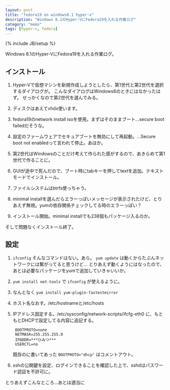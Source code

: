 ```yaml
---
layout: post
title: "fedora19 on windows8.1 hyper-v"
description: "Windows 8.1のHyper-VにFedora19を入れる作業ログ"
category: "memo"
tags: [hyper-v, fedora]
---
```

{% include JB/setup %}

Windows 8.1のHyper-VにFedora19を入れる作業ログ。

インストール
------------

1. Hyper-Vで仮想マシンを新規作成しようとしたら、第1世代と第2世代を選択するダイアログが。
こんなダイアログはWindows8のときにはなかったはず。
せっかくなので第2世代を選んでみる。

1. ディスクはあえてvhdx使います。

1. fedora19のnetwork install isoを使用。まずはそのままブート...secure boot failedだそうな。

1. 設定のファームウェアでセキュアブートを無効にして再起動。...Secure boot not enabledって言われて停止。あほか。

1. 第2世代はWindowsのことだけ考えて作られた感がするので、あきらめて第1世代で作ることに。

1. GUIが途中で死んだので、ブート時にtabキーを押してtextを追加。テキストモードでインストール。

1. ファイルシステムはbtrfs使っちゃう。

1. minimal installを選んだらエラーっぽいメッセージが表示されたけど、とりあえず無視。yumの依存関係チェックしてる時のエラーっぽい？

1. インストール開始。minimal installでも238個もパッケージ入るのか。

そして問題なくインストール終了。

設定
----

1.  `ifconfig` そんなコマンドはない。あら。 `yum update` は動くからたぶんネットワークには繋がってると思うけど...
とりあえず動くようにはなったので、あとは必要なパッケージをyumで追加していきゃいいか。

1. `yum install net-tools` で `ifconfig` が使えるように。

1. なんとなく `yum install yum-plugin-fastestmirror`

1. ホスト名なおす。/etc/hostnameと/etc/hosts

1. IPアドレス固定する。/etc/sysconfig/network-scripts/ifcfg-eth0 に、もともとDHCPで設定してる内容に追記する。 

        BOOTPROTO=none
        NETMASK=255.255.255.0
        IPADDR=***ひみつ***
        USERCTL=no

    既存のに書いてあった `BOOTPROTO="dhcp"` はコメントアウト。

1. sshの公開鍵を設定、ログインできることを確認した上で、sshdはパスワード認証を不許可に。

とりあえずこんなところ...あとは適当に
